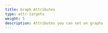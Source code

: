 ```yaml
---
title: Graph Attributes
type: attr-targets
weight: 5
description: Attributes you can set on graphs
---
```


